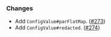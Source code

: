 ### Changes

- Add `ConfigValue#parFlatMap`. ([#273][#273])
- Add `ConfigValue#redacted`. ([#274][#274])

[#273]: https://github.com/vlovgr/ciris/pull/273
[#274]: https://github.com/vlovgr/ciris/pull/274
